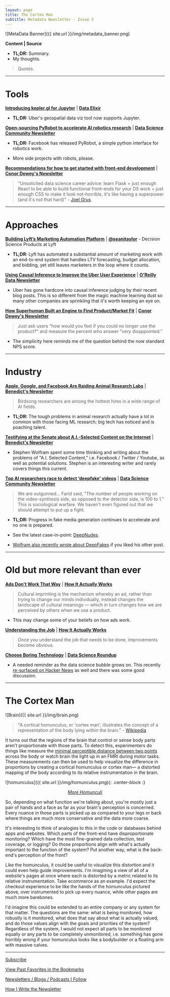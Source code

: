 ```yaml
---
layout: page
title: The Cortex Man
subtitle: Metadata Newsletter - Issue 3
---
```


![MetaData Banner]({{ site.url }}/img/metadata_banner.png)

**Content \| Source**

- **TL;DR:** Summary.
- My thoughts.

> Quotes.

---

# Tools

[**Introducing kepler.gl for Jupyter**](https://medium.com/vis-gl/introducing-kepler-gl-for-jupyter-f72d41659fbf) \| [**Data Elixir**](https://dataelixir.com/)

- **TL;DR:** Uber's geospatial data viz tool now supports Jupyter.

[**Open-sourcing PyRobot to accelerate AI robotics research**](https://ai.facebook.com/blog/open-sourcing-pyrobot-to-accelerate-ai-robotics-research/) \| [**Data Science Community Newsletter**](https://cds.nyu.edu/newsletter/)

- **TL;DR:** Facebook has released PyRobot, a simple python interface for robotics work.

- More side projects with robots, please.

[**Recommendations for how to get started with front-end development**](https://threader.app/thread/1144173215293591555) \| [**Conor Dewey's Newsletter**](https://www.conordewey.com/newsletter)

> "Unsolicited data science career advice: learn Flask + just enough React to be able to build functional front-ends for your DS work + just enough CSS to make it look not-horrible, it's like having a superpower (and it's not that hard)" - [Joel Grus](https://twitter.com/joelgrus)

---

# Approaches

[**Building Lyft’s Marketing Automation Platform**](https://eng.lyft.com/lyft-marketing-automation-b43b7b7537cc) \| [**@seanjtaylor**](https://twitter.com/seanjtaylor) - Decision Science Products at Lyft

- **TL;DR:** Lyft has automated a substantial amount of marketing work with an end-to-end system that handles LTV forecasting, budget allocation, and bidding, yet still leaves marketers in the loop where it counts.

[**Using Causal Inference to Improve the Uber User Experience**](https://eng.uber.com/causal-inference-at-uber/) \| [**O'Reilly Data Newsletter**](https://www.oreilly.com/data/newsletter.html)

- Uber has gone hardcore into causal inference judging by their recent blog posts. This is so different from the magic machine learning dust so many other companies are sprinkling that it's worth keeping an eye on.

[**How Superhuman Built an Engine to Find Product/Market Fit**](https://firstround.com/review/how-superhuman-built-an-engine-to-find-product-market-fit/) \| [**Conor Dewey's Newsletter**](https://www.conordewey.com/newsletter)

> Just ask users “how would you feel if you could no longer use the product?” and measure the percent who answer “very disappointed.”

- The simplicity here reminds me of the question behind the now standard NPS score.

---

# Industry

[**Apple, Google, and Facebook Are Raiding Animal Research Labs**](https://www.bloomberg.com/news/features/2019-06-18/apple-google-and-facebook-are-raiding-animal-research-labs) \| [**Benedict's Newsletter**](https://www.ben-evans.com/newsletter)

> Birdsong researchers are among the hottest hires in a wide range of AI fields.

- **TL;DR:** The tough problems in animal research actually have a lot in common with those facing ML research; big tech has noticed and is poaching talent.

[**Testifying at the Senate about A.I.-Selected Content on the Internet**](https://blog.stephenwolfram.com/2019/06/testifying-at-the-senate-about-a-i-selected-content-on-the-internet/) \| [**Benedict's Newsletter**](https://www.ben-evans.com/newsletter)

- Stephen Wolfram spent some time thinking and writing about the problems of "A.I. Selected Content," i.e. Facebook / Twitter / Youtube, as well as potential solutions. Stephen is an interesting writer and rarely covers things this current.

[**Top AI researchers race to detect ‘deepfake’ videos**](https://www.washingtonpost.com/technology/2019/06/12/top-ai-researchers-race-detect-deepfake-videos-we-are-outgunned/) \| [**Data Science Community Newsletter**](https://cds.nyu.edu/newsletter/)

> We are outgunned... Farid said, "The number of people working on the video-synthesis side, as opposed to the detector side, is 100 to 1." This is sociological warfare. We haven't even figured out that we should attempt to put up a fight.

- **TL;DR:** Progress in fake media generation continues to accelerate and no one is prepared.

- See the latest case-in-point: [DeepNudes](https://www.theverge.com/2019/6/27/18760896/deepfake-nude-ai-app-women-deepnude-non-consensual-pornography).

- [Wolfram also recently wrote about DeepFakes](https://blog.stephenwolfram.com/2019/06/a-few-thoughts-about-deep-fakes) if you liked his other post.

---

# Old but more relevant than ever

[**Ads Don't Work That Way**](https://meltingasphalt.com/ads-dont-work-that-way/) \| [**How It Actually Works**](https://www.howitactuallyworks.com/)

> Cultural imprinting is the mechanism whereby an ad, rather than trying to change our minds individually, instead changes the landscape of cultural meanings — which in turn changes how we are perceived by others when we use a product.

- This may change some of your beliefs on how ads work.

[**Understanding the Job**](https://www.youtube.com/watch?v=sfGtw2C95Ms) \| [**How It Actually Works**](https://www.howitactuallyworks.com/)

> Once you understand the job that needs to be done, improvements become obvious.

[**Choose Boring Technology**](http://boringtechnology.club/) \| [**Data Science Roundup**](http://roundup.fishtownanalytics.com/)

- A needed reminder as the data science bubble grows on. This recently [re-surfaced on Hacker News](https://news.ycombinator.com/item?id=20323246) as well and there was some good discussion.

---

# The Cortex Man

![Brain]({{ site.url }}/img/brain.png)

> "A cortical homunculus, or 'cortex man', illustrates the concept of a representation of the body lying within the brain." - [Wikipedia](https://en.wikipedia.org/wiki/Cortical_homunculus)

It turns out that the regions of the brain that control or sense body parts aren't proportionate with those parts. To detect this, experimenters do things like measure the [minimal perceptible distance between two points](https://en.wikipedia.org/wiki/Two-point_discrimination) across the body or watch brain the light up in an FMRI during motor tasks. These measurements can then be used to help visualize the difference in proportions by creating a cortical homunculus or cortex man— a distorted mapping of the body according to its relative instrumentation in the brain.

![homunculus]({{ site.url }}/img/homunculus.png){: .center-block :}

<center><i><a href="https://www.google.com/search?q=cortical+homunculus&tbm=isch">More Homunculi</a></i></center>

So, depending on what function we're talking about, you're mostly just a pair of hands and a face as far as your brain's perception is concerned. Every nuance in those parts is picked up as compared to your legs or back where things are much more conservative and the data more coarse.

It's interesting to think of analogies to this in the code or databases behind apps and websites. Which parts of the front-end have disproportionate monitoring? Which have the most fine-grained data collection, test coverage, or logging? Do those proportions align with what's actually important to the function of the system? Put another way, what is the back-end's perception of the front?

Like the homunculus, it could be useful to visualize this distortion and it could even help guide improvements. I'm imagining a view of all of a website's pages at once where each is distorted by a metric related to its relative instrumentation. Take ecommerce as an example. I'd expect the checkout experience to be like the hands of the homunculus pictured above, over instrumented to pick up every nuance, while other pages are much more barebones.

I'd imagine this could be extended to an entire company or any system for that matter. The questions are the same: what is being monitored, how robustly is it monitored, what does that say about what is actually valued, and do those values align with the goals and priorities of the system? Regardless of the system, I would not expect all parts to be monitored equally or any parts to be completely unmonitored, i.e. something has gone horribly wrong if your homunculus looks like a bodybuilder or a floating arm with massive calves.

---

[Subscribe](https://metadata.substack.com/)

[View Past Favorites in the Bookmarks](https://pdtenpas.github.io/2019-06-11-open-bookmarks/)

[Newsletters / Blogs / Podcasts I Follow](https://pdtenpas.github.io/pages/bookmarks/sources/)

[How I Write the Newsletter](https://pdtenpas.github.io/pages/newsletter/read_newsletters/)
